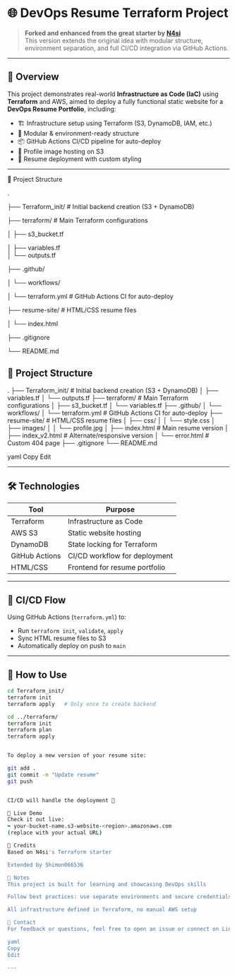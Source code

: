 # 🌐 DevOps Resume Terraform Project

> **Forked and enhanced from the great starter by [N4si](https://github.com/N4si/simple-terraform-project)**  
> This version extends the original idea with modular structure, environment separation, and full CI/CD integration via GitHub Actions.

---

## 🚀 Overview

This project demonstrates real-world **Infrastructure as Code (IaC)** using **Terraform** and AWS, aimed to deploy a fully functional static website for a **DevOps Resume Portfolio**, including:

- 🏗️ Infrastructure setup using Terraform (S3, DynamoDB, IAM, etc.)
- 📂 Modular & environment-ready structure
- 📦 GitHub Actions CI/CD pipeline for auto-deploy
- 📸 Profile image hosting on S3
- 💼 Resume deployment with custom styling

---


📁 Project Structure

.

├── Terraform_init/        # Initial backend creation (S3 + DynamoDB)

├── terraform/             # Main Terraform configurations

│   ├── s3_bucket.tf

│   ├── variables.tf<br>
│   └── outputs.tf

├── .github/

│   └── workflows/

│       └── terraform.yml  # GitHub Actions CI for auto-deploy

├── resume-site/           # HTML/CSS resume files

│   └── index.html

├── .gitignore

└── README.md


## 📁 Project Structure

. 
├── Terraform_init/    # Initial backend creation (S3 + DynamoDB)
│   ├── variables.tf 
│   └── outputs.tf
├── terraform/         # Main Terraform configurations 
│   ├── s3_bucket.tf 
│   └── variables.tf 
├── .github/ 
│   └── workflows/ 
│   └── terraform.yml  # GitHub Actions CI for auto-deploy 
├── resume-site/       # HTML/CSS resume files 
│   ├── css/ 
│   │   └── style.css 
│   ├── images/ 
│   │   └── profile.jpg 
│   ├── index.html     # Main resume version 
│   ├── index_v2.html  # Alternate/responsive version 
│   └── error.html     # Custom 404 page
├── .gitignore 
└── README.md

yaml
Copy
Edit

---

## 🛠️ Technologies

| Tool        | Purpose                        |
|-------------|--------------------------------|
| Terraform   | Infrastructure as Code         |
| AWS S3      | Static website hosting         |
| DynamoDB    | State locking for Terraform    |
| GitHub Actions | CI/CD workflow for deployment |
| HTML/CSS    | Frontend for resume portfolio  |

---

## 🔄 CI/CD Flow

Using GitHub Actions (`terraform.yml`) to:
- Run `terraform init`, `validate`, `apply`
- Sync HTML resume files to S3
- Automatically deploy on push to `main`

---

## 🧪 How to Use

```bash
cd Terraform_init/
terraform init
terraform apply   # Only once to create backend

cd ../terraform/
terraform init
terraform plan
terraform apply


To deploy a new version of your resume site:

git add .
git commit -m "Update resume"
git push


CI/CD will handle the deployment 🎉

📸 Live Demo
Check it out live:
➡️ your-bucket-name.s3-website-<region>.amazonaws.com
(replace with your actual URL)

🧠 Credits
Based on N4si's Terraform starter

Extended by Shimon066536

📌 Notes
This project is built for learning and showcasing DevOps skills

Follow best practices: use separate environments and secure credentials

All infrastructure defined in Terraform, no manual AWS setup

📮 Contact
For feedback or questions, feel free to open an issue or connect on LinkedIn

yaml
Copy
Edit

---
